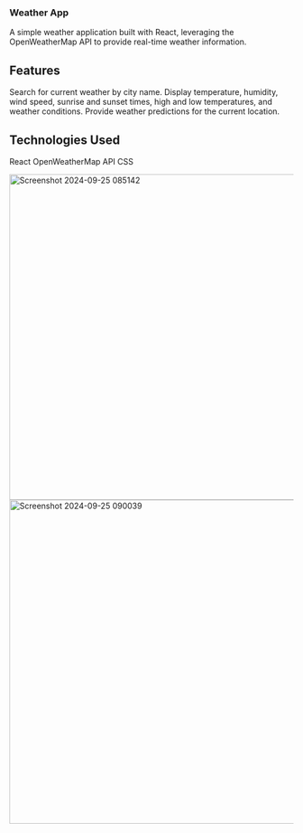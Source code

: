 ### Weather App
A simple weather application built with React, leveraging the OpenWeatherMap API to provide real-time weather information.
## Features
Search for current weather by city name.
Display temperature, humidity, wind speed, sunrise and sunset times, high and low temperatures, and weather conditions.
Provide weather predictions for the current location.
## Technologies Used
React
OpenWeatherMap API
CSS


<img width="576" alt="Screenshot 2024-09-25 085142" src="https://github.com/user-attachments/assets/b0d10edb-44a8-416c-b96e-a95ca56c62e0">
<img width="573" alt="Screenshot 2024-09-25 090039" src="https://github.com/user-attachments/assets/6a307b91-0188-430f-845f-b838944b5761">
